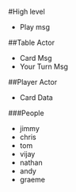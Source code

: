 #High level

 - Play msg

##Table Actor
 - Card Msg
 - Your Turn Msg

##Player Actor
 - Card Data



###People
- jimmy
- chris
- tom
- vijay
- nathan
- andy
- graeme 